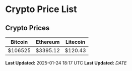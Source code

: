 # Crypto Price List

## Crypto Prices
| Bitcoin | Ethereum | Litecoin |
| ------- | -------- | -------- |
| $106525 | $3395.12 | $120.43 |
**Last Updated:** 2025-01-24 18:17 UTC
**Last Updated:** $DATE$
